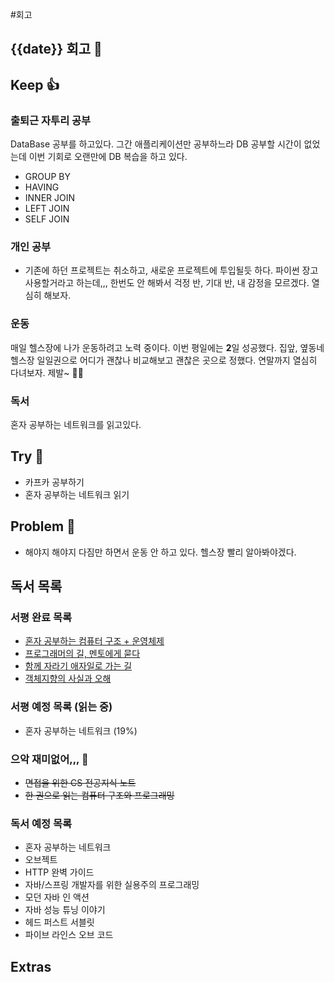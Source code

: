 #회고 

## {{date}} 회고 💬


## Keep 👍
### 출퇴근 자투리 공부
DataBase 공부를 하고있다. 그간 애플리케이션만 공부하느라 DB 공부할 시간이 없었는데 이번 기회로 오랜만에 DB 복습을 하고 있다.

- GROUP BY
- HAVING
- INNER JOIN
- LEFT JOIN
- SELF JOIN

### 개인 공부
- 기존에 하던 프로젝트는 취소하고, 새로운 프로젝트에 투입될듯 하다. 파이썬 장고 사용할거라고 하는데,,, 한번도 안 해봐서 걱정 반, 기대 반, 내 감정을 모르겠다. 열심히 해보자.

### 운동
매일 헬스장에 나가 운동하려고 노력 중이다. 이번 평일에는 **2**일 성공했다. 집앞, 옆동네 헬스장 일일권으로 어디가 괜찮나 비교해보고 괜찮은 곳으로 정했다. 연말까지 열심히 다녀보자. 제발~ 🏋️‍♀️

### 독서
혼자 공부하는 네트워크를 읽고있다.

## Try 🧚
- 카프카 공부하기
- 혼자 공부하는 네트워크 읽기

## Problem 🤢
- 해야지 해야지 다짐만 하면서 운동 안 하고 있다. 헬스장 빨리 알아봐야겠다.

## 독서 목록

### 서평 완료 목록
- [혼자 공부하는 컴퓨터 구조 + 운영체제](https://velog.io/@regular_jk_kim/혼자-공부하는-컴퓨터-구조-운영체제-를-읽고)
- [프로그래머의 길, 멘토에게 묻다](https://velog.io/@regular_jk_kim/프로그래머의-길-멘토에게-묻다-를-읽고-24jpq345)
- [함께 자라기 애자일로 가는 길](https://velog.io/@regular_jk_kim/함께-자라기-를-읽고)
- [객체지향의 사실과 오해](https://velog.io/@regular_jk_kim/객체지향의-사실과-오해-를-읽고)

### 서평 예정 목록 (읽는 중) 
- 혼자 공부하는 네트워크 (19%)

### 으악 재미없어,,, 🤪
- ~~면접을 위한 CS 전공지식 노트~~
- ~~한 권으로 읽는 컴퓨터 구조와 프로그래밍~~

### 독서 예정 목록
- 혼자 공부하는 네트워크
- 오브젝트
- HTTP 완벽 가이드
- 자바/스프링 개발자를 위한 실용주의 프로그래밍
- 모던 자바 인 액션
- 자바 성능 튜닝 이야기 
- 헤드 퍼스트 서블릿
- 파이브 라인스 오브 코드

## Extras
